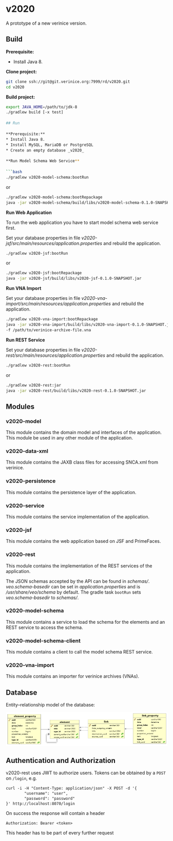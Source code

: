 # v2020

A prototype of a new verinice version.

## Build

**Prerequisite:**
* Install Java 8.

**Clone project:**

```bash
git clone ssh://git@git.verinice.org:7999/rd/v2020.git
cd v2020
```

**Build project:**

```bash
export JAVA_HOME=/path/to/jdk-8
./gradlew build [-x test]

## Run

**Prerequisite:**
* Install Java 8.
* Install MySQL, MariaDB or PostgreSQL
* Create an empty database _v2020_

**Run Model Schema Web Service**

```bash
./gradlew v2020-model-schema:bootRun
```

or

```bash
./gradlew v2020-model-schema:bootRepackage
java -jar v2020-model-schema/build/libs/v2020-model-schema-0.1.0-SNAPSHOT-exec.jar
```

**Run Web Application**

To run the web application you have to start model schema web service first.

Set your database properties in file _v2020-jsf/src/main/resources/application.properties_ and rebuild the application.


```bash
./gradlew v2020-jsf:bootRun
```

or

```bash
./gradlew v2020-jsf:bootRepackage
java -jar v2020-jsf/build/libs/v2020-jsf-0.1.0-SNAPSHOT.jar
```

**Run VNA Import**

Set your database properties in file _v2020-vna-import/src/main/resources/application.properties_ and rebuild the application.

```bash
./gradlew v2020-vna-import:bootRepackage
java -jar v2020-vna-import/build/libs/v2020-vna-import-0.1.0-SNAPSHOT.jar \
-f /path/to/verinice-archive-file.vna
```

**Run REST Service**

Set your database properties in file _v2020-rest/src/main/resources/application.properties_ and rebuild the application.


```bash
./gradlew v2020-rest:bootRun
```

or

```bash
./gradlew v2020-rest:jar
java -jar v2020-rest/build/libs/v2020-rest-0.1.0-SNAPSHOT.jar
```

## Modules

### v2020-model
This module contains the domain model and interfaces of the application. This module be used in any other module of the application.  

### v2020-data-xml
This module contains the JAXB class files for accessing SNCA.xml from verinice.

### v2020-persistence
This module contains the persistence layer of the application.

### v2020-service
This module contains the service implementation of the application.

### v2020-jsf
This module contains the web application based on JSF and PrimeFaces.

### v2020-rest
This module contains the implementation of the REST services of the application.

The JSON schemas accepted by the API can be found in *schemas/*. *veo.schema-basedir* can be set
in *application.properties* and is */usr/share/veo/schema* by default. The gradle task `bootRun`
sets *veo.schema-basedir* to *schemas/*.

### v2020-model-schema
This module contains a service to load the schema for the elements and an REST service to access the schema.

### v2020-model-schema-client
This module contains a client to call the model schema REST service.

### v2020-vna-import
This module contains an importer for verinice archives (VNAs).

## Database
Entity–relationship model of the database:

![ERM of the the database](v2020-persistence/src/main/sql/database-erm.png)

## Authentication and Authorization
v2020-rest uses JWT to authorize users. Tokens can be obtained by a `POST` on `/login`, e.g.

	curl -i -H "Content-Type: application/json" -X POST -d '{
			"username": "user",
			"password": "password"
	}' http://localhost:8070/login

On success the response will contain a header

	Authorization: Bearer <token>

This header has to be part of every further request

